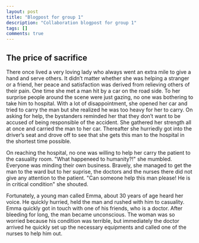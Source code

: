 ```yaml
---
layout: post
title: "Blogpost for group 1"
description: "Collaboration blogpost for group 1"
tags: []
comments: true
---
```


## The price  of sacrifice
There once lived a very loving lady who always went an extra mile to give a hand and serve others.  It didn’t matter whether she was helping a stranger or a friend, her peace and satisfaction was derived from relieving others of their pain.  One time she met a man hit by a car on the road side.   To her surprise people around the scene were just gazing, no one was bothering to take him to hospital. With a lot of disappointment, she opened her car and tried to carry the man but she realized he was too heavy for her to carry. On asking for help, the bystanders reminded her that they don’t want to be accused of being responsible of the accident. She gathered her strength all at once and carried the man to her car. Thereafter she hurriedly got into the driver’s seat and drove off to see that she gets this man to the hospital in the shortest time possible.

On reaching the hospital, no one was willing to help her carry the patient to the casuality room. "What happeneed to humanity?!" she mumbled. Everyone was minding their own business. Bravely, she managed to get the man to the ward but to her suprise, the doctors and the nurses there did not give any attention to the patient. "Can someone help this man please! He is in critical condition" she shouted.

Fortunately, a young man called Emma, about 30 years of age heard her voice. He quickly hurried, held the man and rushed with him to casuality.  Emma quickly got in touch with one of his friends, who is a doctor. After bleeding for long, the man became unconscious. The woman was so worried because his condition was terrible, but immediately the doctor arrived he quickly set up the necessary equipments and called one of the nurses to help him out. 